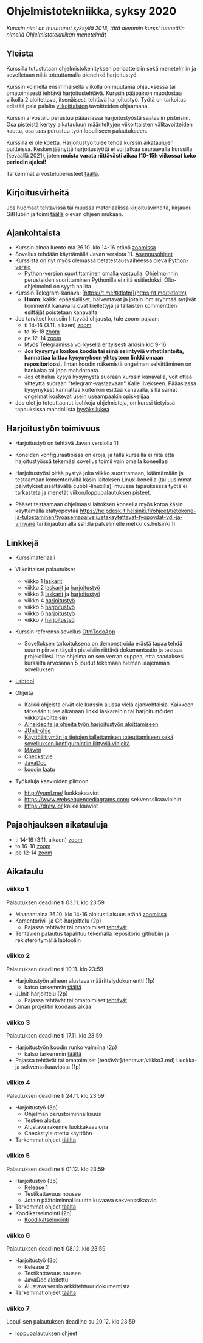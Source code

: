# Ohjelmistotekniikka, syksy 2020

_Kurssin nimi on muuttunut syksyllä 2018, tätä aiemmin kurssi tunnettiin nimellä Ohjelmistotekniikan menetelmät_

## Yleistä

Kurssilla tutustutaan ohjelmistokehityksen periaatteisiin sekä menetelmiin ja sovelletaan niitä toteuttamalla pienehkö harjoitustyö.

Kurssin kolmella ensimmäisellä viikolla on muutama ohjauksessa tai omatoimisesti tehtävä harjoitustehtävä. Kurssin pääpainon muodostaa viikolla 2 aloitettava, itsenäisesti tehtävä harjoitustyö. Työtä on tarkoitus edistää pala palalta [viikoittaisten](https://github.com/ohjelmistotekniikka-hy/syksy-2020#aikataulu) tavoitteiden ohjaamana.

Kurssin arvostelu perustuu pääasiassa harjoitustyöstä saataviin pisteisiin. Osa pisteistä kertyy [aikatauluun](https://github.com/ohjelmistotekniikka-hy/syksy-2020#aikataulu) määriteltyjen viikoittaisten välitavoitteiden kautta, osa taas perustuu työn lopulliseen palautukseen.

Kurssilla ei ole koetta. Harjoitustyö tulee tehdä kurssin aikataulujen puitteissa. Kesken jäänyttä harjoitustyötä ei voi jatkaa seuraavalla kurssilla (keväällä 2021), joten **muista varata riittävästi aikaa (10-15h viikossa) koko periodin ajaksi!**

Tarkemmat arvosteluperusteet [täällä](https://github.com/ohjelmistotekniikka-hy/syksy-2020/blob/main/web/arvosteluperusteet.md).

## Kirjoitusvirheitä

Jos huomaat tehtävissä tai muussa materiaalissa kirjoitusvirheitä, kirjaudu GitHubiin ja toimi [täällä](https://github.com/ohjelmistotekniikka-hy/syksy-2020/blob/main/web/typokorjaukset.md) olevan ohjeen mukaan.

## Ajankohtaista

- Kurssin ainoa luento ma 26.10. klo 14-16 etänä [zoomissa](https://helsinki.zoom.us/j/67187303909)
- Sovellus tehdään käyttämällä Javan versiota 11. [Asennusohjeet](https://www.mooc.fi/fi/installation/netbeans)
- Kurssista on nyt myös olemassa betatestausvaiheessa oleva [Python-versio](https://github.com/ohjelmistotekniikka-hy/python-syksy-2020/blob/master/README.md)
  - Python-version suortittaminen omalla vastuulla. Ohjelmoinnin perusteiden suorittaminen Pythonilla ei riitä esitiedoksi! Olio-ohjelmointi on syytä hallita
- Kurssin Telegram-kanava: [https://t.me/tktlotm](https://t.me/tktlotm)
  - **Huom:** kaikki epäasialliset, halventavat ja jotain ihmisryhmää syrjivät kommentit kanavalla ovat kiellettyjä ja tälläisten kommenttien esittäjät poistetaan kanavalta
- Jos tarvitset kurssiin liittyvää ohjausta, tule zoom-pajaan:
    - ti 14-16 (3.11. alkaen) [zoom]()
    - to 16-18 [zoom]()
    - pe 12-14 [zoom](https://helsinki.zoom.us/j/66469543131?pwd=VGNGZ21KMXNyZ0FlKzErMW5OaS90Zz09)
  - Myös Telegramissa voi kysellä erityisesti arkisin klo 9-16
  - **Jos kysymys koskee koodia tai siinä esiintyviä virhetilanteita, kannattaa laittaa kysymyksen yhteyteen linkki omaan repositorioosi.** Ilman koodin näkemistä ongelman selvittäminen on hankalaa tai jopa mahdotonta.
  - Jos et halua kysyä kysymystä suoraan kurssin kanavalla, voit ottaa yhteyttä suoraan "telegram-vastaavaan" Kalle Ilvekseen. Pääasiassa kysymykset kannattaa kuitenkin esittää kanavalla, sillä samat ongelmat koskevat usein useampaakin opiskelijaa
- Jos olet jo toteuttaunut isohkoja ohjelmistoja, on kurssi tietyissä tapauksissa mahdollista [hyväksilukea](https://github.com/ohjelmistotekniikka-hy/syksy-2020/blob/main/web/hyvaksiluku.md)

## Harjoitustyön toimivuus

- Harjoitustyö on tehtävä Javan versiolla 11

- Koneiden konfiguraatioissa on eroja, ja tällä kurssilla ei riitä että hajoitustyössä tekemäsi sovellus toimii vain omalla koneellasi

- Harjoitustyösi pitää pystyä joka viikko suorittamaan, kääntämään ja testaamaan komentoriviltä käsin laitoksen Linux-koneilla (tai uusimmat päivitykset sisältävällä cubbli-linuxilla), muussa tapauksessa työtä ei tarkasteta ja menetät viikon/loppupalautuksen pisteet.

- Pääset testaamaan ohjelmaasi laitoksen koneella myös kotoa käsin käyttämällä etätyöpöytää https://helpdesk.it.helsinki.fi/ohjeet/tietokone-ja-tulostaminen/tyoasemapalvelu/etakaytettavat-tyopoydat-vdi-ja-vmware tai kirjautumalla ssh:lla palvelimelle melkki.cs.helsinki.fi

## Linkkejä

- [Kurssimateriaali](https://github.com/ohjelmistotekniikka-hy/syksy-2020/blob/main/web/materiaali.md)
- Viikoittaiset palautukset

  - viikko 1 [laskarit](https://github.com/ohjelmistotekniikka-hy/syksy-2020/blob/main/tehtavat/viikko1.md)
  - viikko 2 [laskarit](https://github.com/ohjelmistotekniikka-hy/syksy-2020/blob/main/tehtavat/viikko2.md) ja [harjoitustyö](https://github.com/ohjelmistotekniikka-hy/syksy-2020/blob/main/tehtavat/harjoitustyo_viikko2.md)
  - viikko 3 [laskarit](https://github.com/ohjelmistotekniikka-hy/syksy-2020/blob/main/tehtavat/viikko3.md) ja [harjoitustyö](https://github.com/ohjelmistotekniikka-hy/syksy-2020/blob/main/tehtavat/harjoitustyo_viikko3.md)
  - viikko 4 [harjoitustyö](https://github.com/ohjelmistotekniikka-hy/syksy-2020/blob/main/tehtavat/harjoitustyo_viikko4.md)
  - viikko 5 [harjoitustyö](https://github.com/ohjelmistotekniikka-hy/syksy-2020/blob/main/tehtavat/harjoitustyo_viikko5.md)
  - viikko 6 [harjoitustyö](https://github.com/ohjelmistotekniikka-hy/syksy-2020/blob/main/tehtavat/harjoitustyo_viikko6.md)
  - viikko 7 [harjoitustyö](https://github.com/ohjelmistotekniikka-hy/syksy-2020/blob/main/tehtavat/harjoitustyo_viikko7.md)

- Kurssin referenssisovellus [OtmTodoApp](https://github.com/mluukkai/OtmTodoApp)
  - Sovelluksen tarkoituksena on demonstroida erästä tapaa tehdä suurin piirtein täysiin pisteisiin riittävä dokumentaatio ja testaus projektillesi. Itse ohjelma on sen verran suppea, että saadaksesi kurssilta arvosanan 5 joudut tekemään hieman laajemman sovelluksen.
- [Labtool](https://study.cs.helsinki.fi/labtool/courses/)
- Ohjeita
  - Kaikki ohjeista eivät ole kurssin alussa vielä ajankohtaisia. Kaikkeen tärkeään tulee aikanaan linkki laskareihin tai harjoitustöiden viikkotavoitteisiin
  - [Aiheideoita ja ohjeita työn harjoitustyön aloittamiseen](https://github.com/ohjelmistotekniikka-hy/syksy-2020/blob/main/web/tyon_aloitus.md)
  - [JUnit-ohje](https://github.com/ohjelmistotekniikka-hy/syksy-2020/blob/main/web/junit.md)
  - [Käyttöliittymän ja tietojen tallettamisen toteuttamiseen sekä sovelluksen konfigurointiin liittyviä vihjeitä](https://github.com/ohjelmistotekniikka-hy/syksy-2020/blob/main/web/java.md)
  - [Maven](https://github.com/ohjelmistotekniikka-hy/syksy-2020/blob/main/web/maven.md)
  - [Checkstyle](https://github.com/ohjelmistotekniikka-hy/syksy-2020/blob/main/web/checkstyle.md)
  - [JavaDoc](https://github.com/ohjelmistotekniikka-hy/syksy-2020/blob/main/web/javadoc.md)
  - [koodin laatu](https://github.com/ohjelmistotekniikka-hy/syksy-2020/blob/main/web/koodin_laatuvaatimukset.md)
- Työkaluja kaavioiden piirtoon
  - <http://yuml.me/> luokkakaaviot
  - <https://www.websequencediagrams.com/> sekvenssikaavioihin
  - <https://draw.io/> kaikki kaaviot

## Pajaohjauksen aikatauluja

- ti 14-16 (3.11. alkaen) [zoom]()
- to 16-18 [zoom]()
- pe 12-14 [zoom](https://helsinki.zoom.us/j/66469543131?pwd=VGNGZ21KMXNyZ0FlKzErMW5OaS90Zz09)

## Aikataulu

### viikko 1

Palautuksen deadline ti 03.11. klo 23:59

- Maanantaina 26.10. klo 14-16 aloitustilaisuus etänä [zoomissa](https://helsinki.zoom.us/j/67187303909)
- Komentorivi- ja Git-harjoittelu (2p)
  - Pajassa tehtävät tai omatoimiset [tehtävät](/tehtavat/viikko1.md)
- Tehtävien palautus tapahtuu tekemällä repositorio githubiin ja rekisteröitymällä labtooliin

### viikko 2

Palautuksen deadline ti 10.11. klo 23:59

- Harjoitustyön aiheen alustava määrittelydokumentti (1p)
  - katso tarkemmin [täältä](/tehtavat/harjoitustyo_viikko2.md)
- JUnit-harjoittelu (2p)
  - Pajassa tehtävät tai omatoimiset [tehtävät](/tehtavat/viikko2.md)
- Oman projektin koodaus alkaa

### viikko 3

Palautuksen deadline ti 17.11. klo 23:59

- Harjoitustyön koodin runko valmiina (2p)
  - katso tarkemmin [täältä](/tehtavat/harjoitustyo_viikko3.md)
- Pajassa tehtävät tai omatoimiset [tehtävät]/tehtavat/viikko3.md) Luokka- ja sekvenssikaaviosta (1p)

### viikko 4

Palautuksen deadline ti 24.11. klo 23:59

- Harjoitustyö (3p)
  - Ohjelman perustoiminnallisuus
  - Testien aloitus
  - Alustava rakenne luokkakaaviona
  - Checkstyle otettu käyttöön
- Tarkemmat ohjeet [täältä](/tehtavat/harjoitustyo_viikko4.md)

### viikko 5

Palautuksen deadline ti 01.12. klo 23:59

- Harjoitustyö (3p)
  - Release 1
  - Testikattavuus nousee
  - Jotain päätoiminnallisuutta kuvaava sekvenssikaavio
- Tarkemmat ohjeet [täältä](/tehtavat/harjoitustyo_viikko5.md)
- Koodikatselmointi (2p)
  - [Koodikatselmointi](/web/koodikatselmointi.md)

### viikko 6

Palautuksen deadline ti 08.12. klo 23:59

- Harjoitustyö (3p)
  - Release 2
  - Testikattavuus nousee
  - JavaDoc aloitettu
  - Alustava versio arkkitehtuuridokumentista
- Tarkemmat ohjeet [täältä](/tehtavat/harjoitustyo_viikko6.md)

### viikko 7

Lopullisen palautuksen deadline su 20.12. klo 23:59

- [loppupalautuksen ohjeet](/tehtavat/harjoitustyo_viikko7.md)
